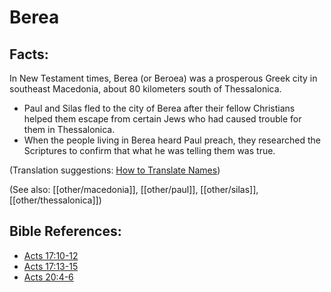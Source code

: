 # Berea #

## Facts: ##

In New Testament times, Berea (or Beroea) was a prosperous Greek city in southeast Macedonia, about 80 kilometers south of Thessalonica.

* Paul and Silas fled to the city of Berea after their fellow Christians helped them escape from certain Jews who had caused trouble for them in Thessalonica.
* When the people living in Berea heard Paul preach, they researched the Scriptures to confirm that what he was telling them was true.

(Translation suggestions: [How to Translate Names](en/ta-vol1/translate/man/translate-names))

(See also: [[other/macedonia]], [[other/paul]], [[other/silas]], [[other/thessalonica]])

## Bible References: ##

* [Acts 17:10-12](en/tn/act/help/17/10)
* [Acts 17:13-15](en/tn/act/help/17/13)
* [Acts 20:4-6](en/tn/act/help/20/04)